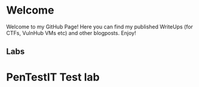 # Welcome

Welcome to my GitHub Page! Here you can find my published WriteUps (for CTFs, VulnHub VMs etc) and other blogposts. Enjoy!

## Labs
# PenTestIT Test lab



